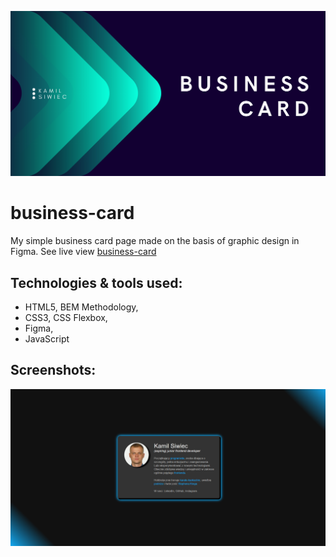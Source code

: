 ![cover](gh/intro.png)

# business-card

My simple business card page made on the basis of graphic design in Figma.
See live view [business-card](https://kamil-siwiec.github.io/business-card/)

## Technologies & tools used:
- HTML5, BEM Methodology,
- CSS3, CSS Flexbox,
- Figma,
- JavaScript

## Screenshots:
![business-card](gh/card.png)
